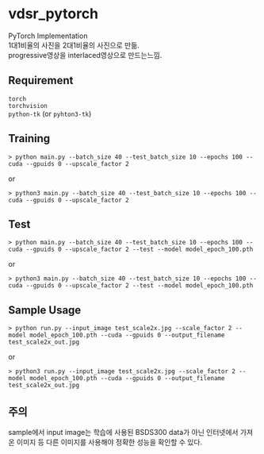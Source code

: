 # vdsr_pytorch

PyTorch Implementation  
1대1비율의 사진을 2대1비율의 사진으로 만듦.  
progressive영상을 interlaced영상으로 만드는느낌.

## Requirement

`torch`  
`torchvision`  
`python-tk` (or `pyhton3-tk`)

## Training

    > python main.py --batch_size 40 --test_batch_size 10 --epochs 100 --cuda --gpuids 0 --upscale_factor 2

or

    > python3 main.py --batch_size 40 --test_batch_size 10 --epochs 100 --cuda --gpuids 0 --upscale_factor 2

## Test

    > python main.py --batch_size 40 --test_batch_size 10 --epochs 100 --cuda --gpuids 0 --upscale_factor 2 --test --model model_epoch_100.pth

or

    > python3 main.py --batch_size 40 --test_batch_size 10 --epochs 100 --cuda --gpuids 0 --upscale_factor 2 --test --model model_epoch_100.pth

## Sample Usage

    > python run.py --input_image test_scale2x.jpg --scale_factor 2 --model model_epoch_100.pth --cuda --gpuids 0 --output_filename test_scale2x_out.jpg

or

    > python3 run.py --input_image test_scale2x.jpg --scale_factor 2 --model model_epoch_100.pth --cuda --gpuids 0 --output_filename test_scale2x_out.jpg

## 주의

sample에서 input image는 학습에 사용된 BSDS300 data가 아닌 인터넷에서 가져온 이미지 등 다른 이미지를 사용해야 정확한 성능을 확인할 수 있다.
